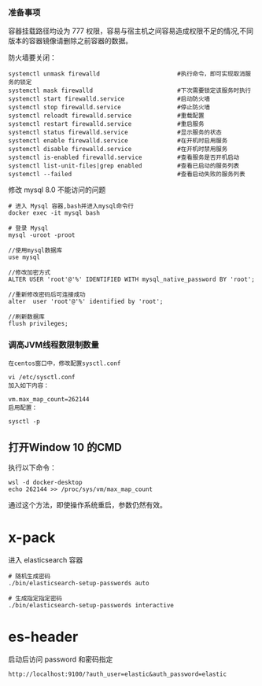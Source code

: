 ### 准备事项

容器挂载路径均设为 777 权限，容易与宿主机之间容易造成权限不足的情况,不同版本的容器镜像请删除之前容器的数据。

防火墙要关闭：

    systemctl unmask firewalld                      #执行命令，即可实现取消服务的锁定
    systemctl mask firewalld                        #下次需要锁定该服务时执行
    systemctl start firewalld.service               #启动防火墙  
    systemctl stop firewalld.service                #停止防火墙  
    systemctl reloadt firewalld.service             #重载配置
    systemctl restart firewalld.service             #重启服务
    systemctl status firewalld.service              #显示服务的状态
    systemctl enable firewalld.service              #在开机时启用服务
    systemctl disable firewalld.service             #在开机时禁用服务
    systemctl is-enabled firewalld.service          #查看服务是否开机启动
    systemctl list-unit-files|grep enabled          #查看已启动的服务列表
    systemctl --failed                              #查看启动失败的服务列表

修改 mysql 8.0 不能访问的问题

    # 进入 Mysql 容器,bash并进入mysql命令行
    docker exec -it mysql bash
    
    # 登录 Mysql
    mysql -uroot -proot
    
    //使用mysql数据库
    use mysql
    
    //修改加密方式
    ALTER USER 'root'@'%' IDENTIFIED WITH mysql_native_password BY 'root';
    
    //重新修改密码后可连接成功
    alter  user 'root'@'%' identified by 'root';
    
    //刷新数据库
    flush privileges;

### 调高JVM线程数限制数量

    在centos窗口中，修改配置sysctl.conf
    
    vi /etc/sysctl.conf
    加入如下内容：
    
    vm.max_map_count=262144
    启用配置：
    
    sysctl -p


## 打开Window 10 的CMD

执行以下命令：

    wsl -d docker-desktop
    echo 262144 >> /proc/sys/vm/max_map_count

通过这个方法，即使操作系统重启，参数仍然有效。

# x-pack

进入 elasticsearch 容器

    # 随机生成密码
    ./bin/elasticsearch-setup-passwords auto
    
    # 生成指定指定密码
    ./bin/elasticsearch-setup-passwords interactive

# es-header 

启动后访问 password 和密码指定
 
    http://localhost:9100/?auth_user=elastic&auth_password=elastic